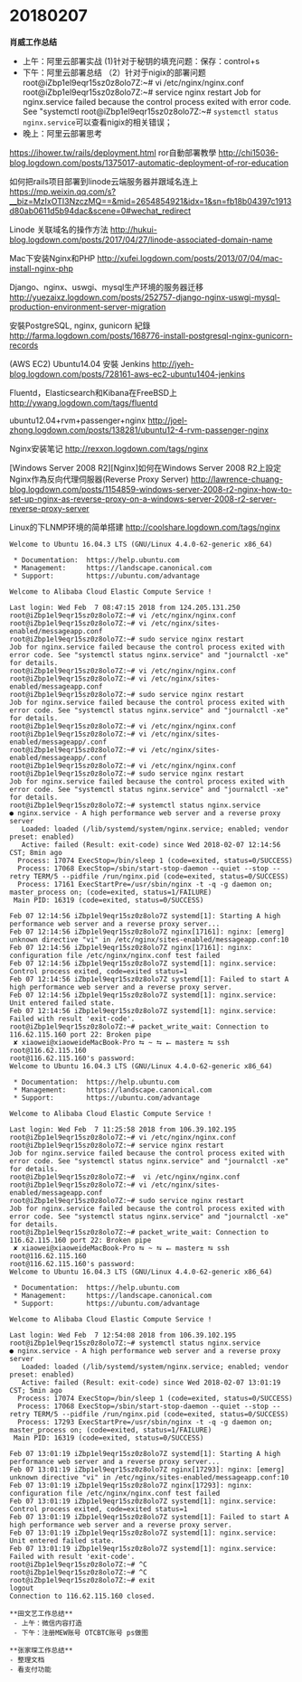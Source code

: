 # 20180207

**肖威工作总结**
- 上午：阿里云部署实战
(1)针对于秘钥的填充问题：保存：control+s
- 下午：阿里云部署总结
（2）针对于nigix的部署问题
root@iZbp1el9eqr15sz0z8olo7Z:~# vi /etc/nginx/nginx.conf
root@iZbp1el9eqr15sz0z8olo7Z:~# service nginx restart
Job for nginx.service failed because the control process exited with error code. See "systemctl
root@iZbp1el9eqr15sz0z8olo7Z:~# ```systemctl status nginx.service```可以查看nigix的相关错误；
- 晚上：阿里云部署思考

https://ihower.tw/rails/deployment.html
ror自動部署教學
http://chi15036-blog.logdown.com/posts/1375017-automatic-deployment-of-ror-education

如何把rails项目部署到linode云端服务器并跟域名连上
https://mp.weixin.qq.com/s?__biz=MzIxOTI3NzczMQ==&mid=2654854921&idx=1&sn=fb18b04397c1913d80ab0611d5b94dac&scene=0#wechat_redirect

Linode 关联域名的操作方法
http://hukui-blog.logdown.com/posts/2017/04/27/linode-associated-domain-name

Mac下安装Nginx和PHP
http://xufei.logdown.com/posts/2013/07/04/mac-install-nginx-php

Django、nginx、uswgi、mysql生产环境的服务器迁移
http://yuezaixz.logdown.com/posts/252757-django-nginx-uswgi-mysql-production-environment-server-migration

安裝PostgreSQL, nginx, gunicorn 紀錄
http://farma.logdown.com/posts/168776-install-postgresql-nginx-gunicorn-records

(AWS EC2) Ubuntu14.04 安裝 Jenkins
http://jyeh-blog.logdown.com/posts/728161-aws-ec2-ubuntu1404-jenkins


Fluentd，Elasticsearch和Kibana在FreeBSD上
http://ywang.logdown.com/tags/fluentd


ubuntu12.04+rvm+passenger+nginx
http://joel-zhong.logdown.com/posts/138281/ubuntu12-4-rvm-passenger-nginx

Nginx安装笔记
http://rexxon.logdown.com/tags/nginx

[Windows Server 2008 R2][Nginx]如何在Windows Server 2008 R2上設定Nginx作為反向代理伺服器(Reverse Proxy Server)
http://lawrence-chuang-blog.logdown.com/posts/1154859-windows-server-2008-r2-nginx-how-to-set-up-nginx-as-reverse-proxy-on-a-windows-server-2008-r2-server-reverse-proxy-server

Linux的下LNMP环境的简单搭建
http://coolshare.logdown.com/tags/nginx
```
Welcome to Ubuntu 16.04.3 LTS (GNU/Linux 4.4.0-62-generic x86_64)

 * Documentation:  https://help.ubuntu.com
 * Management:     https://landscape.canonical.com
 * Support:        https://ubuntu.com/advantage

Welcome to Alibaba Cloud Elastic Compute Service !

Last login: Wed Feb  7 08:47:15 2018 from 124.205.131.250
root@iZbp1el9eqr15sz0z8olo7Z:~# vi /etc/nginx/nginx.conf
root@iZbp1el9eqr15sz0z8olo7Z:~# vi /etc/nginx/sites-enabled/messageapp.conf
root@iZbp1el9eqr15sz0z8olo7Z:~# sudo service nginx restart
Job for nginx.service failed because the control process exited with error code. See "systemctl status nginx.service" and "journalctl -xe" for details.
root@iZbp1el9eqr15sz0z8olo7Z:~# vi /etc/nginx/nginx.conf
root@iZbp1el9eqr15sz0z8olo7Z:~# vi /etc/nginx/sites-enabled/messageapp.conf
root@iZbp1el9eqr15sz0z8olo7Z:~# sudo service nginx restart
Job for nginx.service failed because the control process exited with error code. See "systemctl status nginx.service" and "journalctl -xe" for details.
root@iZbp1el9eqr15sz0z8olo7Z:~# vi /etc/nginx/nginx.conf
root@iZbp1el9eqr15sz0z8olo7Z:~# vi /etc/nginx/sites-enabled/messageapp/.conf
root@iZbp1el9eqr15sz0z8olo7Z:~# vi /etc/nginx/sites-enabled/messageapp/.conf
root@iZbp1el9eqr15sz0z8olo7Z:~# vi /etc/nginx/nginx.conf
root@iZbp1el9eqr15sz0z8olo7Z:~# sudo service nginx restart
Job for nginx.service failed because the control process exited with error code. See "systemctl status nginx.service" and "journalctl -xe" for details.
root@iZbp1el9eqr15sz0z8olo7Z:~# systemctl status nginx.service
● nginx.service - A high performance web server and a reverse proxy server
   Loaded: loaded (/lib/systemd/system/nginx.service; enabled; vendor preset: enabled)
   Active: failed (Result: exit-code) since Wed 2018-02-07 12:14:56 CST; 8min ago
  Process: 17074 ExecStop=/bin/sleep 1 (code=exited, status=0/SUCCESS)
  Process: 17068 ExecStop=/sbin/start-stop-daemon --quiet --stop --retry TERM/5 --pidfile /run/nginx.pid (code=exited, status=0/SUCCESS)
  Process: 17161 ExecStartPre=/usr/sbin/nginx -t -q -g daemon on; master_process on; (code=exited, status=1/FAILURE)
 Main PID: 16319 (code=exited, status=0/SUCCESS)

Feb 07 12:14:56 iZbp1el9eqr15sz0z8olo7Z systemd[1]: Starting A high performance web server and a reverse proxy server...
Feb 07 12:14:56 iZbp1el9eqr15sz0z8olo7Z nginx[17161]: nginx: [emerg] unknown directive "vi" in /etc/nginx/sites-enabled/messageapp.conf:10
Feb 07 12:14:56 iZbp1el9eqr15sz0z8olo7Z nginx[17161]: nginx: configuration file /etc/nginx/nginx.conf test failed
Feb 07 12:14:56 iZbp1el9eqr15sz0z8olo7Z systemd[1]: nginx.service: Control process exited, code=exited status=1
Feb 07 12:14:56 iZbp1el9eqr15sz0z8olo7Z systemd[1]: Failed to start A high performance web server and a reverse proxy server.
Feb 07 12:14:56 iZbp1el9eqr15sz0z8olo7Z systemd[1]: nginx.service: Unit entered failed state.
Feb 07 12:14:56 iZbp1el9eqr15sz0z8olo7Z systemd[1]: nginx.service: Failed with result 'exit-code'.
root@iZbp1el9eqr15sz0z8olo7Z:~# packet_write_wait: Connection to 116.62.115.160 port 22: Broken pipe
 ✘ xiaowei@xiaoweideMacBook-Pro ⮀ ~ ⮀ ⭠ master± ⮀ ssh root@116.62.115.160
root@116.62.115.160's password:
Welcome to Ubuntu 16.04.3 LTS (GNU/Linux 4.4.0-62-generic x86_64)

 * Documentation:  https://help.ubuntu.com
 * Management:     https://landscape.canonical.com
 * Support:        https://ubuntu.com/advantage

Welcome to Alibaba Cloud Elastic Compute Service !

Last login: Wed Feb  7 11:25:58 2018 from 106.39.102.195
root@iZbp1el9eqr15sz0z8olo7Z:~# vi /etc/nginx/nginx.conf
root@iZbp1el9eqr15sz0z8olo7Z:~# service nginx restart
Job for nginx.service failed because the control process exited with error code. See "systemctl status nginx.service" and "journalctl -xe" for details.
root@iZbp1el9eqr15sz0z8olo7Z:~#  vi /etc/nginx/nginx.conf
root@iZbp1el9eqr15sz0z8olo7Z:~# vi /etc/nginx/sites-enabled/messageapp.conf
root@iZbp1el9eqr15sz0z8olo7Z:~# sudo service nginx restart
Job for nginx.service failed because the control process exited with error code. See "systemctl status nginx.service" and "journalctl -xe" for details.
root@iZbp1el9eqr15sz0z8olo7Z:~# packet_write_wait: Connection to 116.62.115.160 port 22: Broken pipe
 ✘ xiaowei@xiaoweideMacBook-Pro ⮀ ~ ⮀ ⭠ master± ⮀ ssh root@116.62.115.160
root@116.62.115.160's password:
Welcome to Ubuntu 16.04.3 LTS (GNU/Linux 4.4.0-62-generic x86_64)

 * Documentation:  https://help.ubuntu.com
 * Management:     https://landscape.canonical.com
 * Support:        https://ubuntu.com/advantage

Welcome to Alibaba Cloud Elastic Compute Service !

Last login: Wed Feb  7 12:54:08 2018 from 106.39.102.195
root@iZbp1el9eqr15sz0z8olo7Z:~# systemctl status nginx.service
● nginx.service - A high performance web server and a reverse proxy server
   Loaded: loaded (/lib/systemd/system/nginx.service; enabled; vendor preset: enabled)
   Active: failed (Result: exit-code) since Wed 2018-02-07 13:01:19 CST; 5min ago
  Process: 17074 ExecStop=/bin/sleep 1 (code=exited, status=0/SUCCESS)
  Process: 17068 ExecStop=/sbin/start-stop-daemon --quiet --stop --retry TERM/5 --pidfile /run/nginx.pid (code=exited, status=0/SUCCESS)
  Process: 17293 ExecStartPre=/usr/sbin/nginx -t -q -g daemon on; master_process on; (code=exited, status=1/FAILURE)
 Main PID: 16319 (code=exited, status=0/SUCCESS)

Feb 07 13:01:19 iZbp1el9eqr15sz0z8olo7Z systemd[1]: Starting A high performance web server and a reverse proxy server...
Feb 07 13:01:19 iZbp1el9eqr15sz0z8olo7Z nginx[17293]: nginx: [emerg] unknown directive "vi" in /etc/nginx/sites-enabled/messageapp.conf:10
Feb 07 13:01:19 iZbp1el9eqr15sz0z8olo7Z nginx[17293]: nginx: configuration file /etc/nginx/nginx.conf test failed
Feb 07 13:01:19 iZbp1el9eqr15sz0z8olo7Z systemd[1]: nginx.service: Control process exited, code=exited status=1
Feb 07 13:01:19 iZbp1el9eqr15sz0z8olo7Z systemd[1]: Failed to start A high performance web server and a reverse proxy server.
Feb 07 13:01:19 iZbp1el9eqr15sz0z8olo7Z systemd[1]: nginx.service: Unit entered failed state.
Feb 07 13:01:19 iZbp1el9eqr15sz0z8olo7Z systemd[1]: nginx.service: Failed with result 'exit-code'.
root@iZbp1el9eqr15sz0z8olo7Z:~# ^C
root@iZbp1el9eqr15sz0z8olo7Z:~# ^C
root@iZbp1el9eqr15sz0z8olo7Z:~# exit
logout
Connection to 116.62.115.160 closed.

**田文艺工作总结**
 - 上午：微信内容打造
 - 下午：注册MEW账号 OTCBTC账号 ps做图

**张家琛工作总结**
- 整理文档
- 看支付功能
